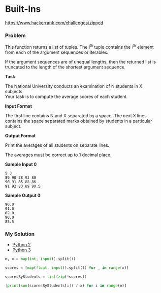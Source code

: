 # Built-Ins

https://www.hackerrank.com/challenges/zipped

### Problem

This function returns a list of tuples. The i<sup>th</sup> tuple contains the i<sup>th</sup> element from each of the argument sequences or iterables.

If the argument sequences are of unequal lengths, then the returned list is truncated to the length of the shortest argument sequence.

**Task**

The National University conducts an examination of N students in X subjects.   
Your task is to compute the average scores of each student.

**Input Format**

The first line contains N and X separated by a space. 
The next X lines contains the space separated marks obtained by students in a particular subject.

**Output Format**

Print the averages of all students on separate lines.

The averages must be correct up to 1 decimal place.

**Sample Input 0**

```
5 3
89 90 78 93 80
90 91 85 88 86  
91 92 83 89 90.5
```

**Sample Output 0**

```
90.0 
91.0 
82.0 
90.0 
85.5 
```

### My Solution

- [Python 2](python2.py)
- [Python 3](python3.py)
```python
n, x = map(int, input().split())

scores = [map(float, input().split()) for _ in range(x)]

scoresByStudents = list(zip(*scores))

[print(sum(scoresByStudents[i]) / x) for i in range(n)]
    
````